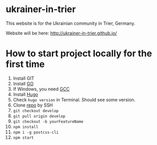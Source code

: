 # ukrainer-in-trier
This website is for the Ukrainian community in Trier, Germany.

Website will be here: http://ukrainer-in-trier.github.io/

# How to start project locally for the first time
1. Install GIT
2. Install [GO](https://go.dev/dl/)
3. If Windows, you need [GCC](http://www6.mingw.org/?template=ARROW_3&tdfs=0&s_token=1665160980.0195040000&uuid=1665160980.0195040000&term=C%20Compiler&term=GCC%20Compiler&term=Test%20Code%20Online&searchbox=0&showDomain=0&backfill=0)
4. Install [Hugo](https://gohugo.io/getting-started/installing/)
5. Check `hugo version` in Terminal. Should see some version.
6. Clone [repo](https://github.com/Ukrainer-In-Trier/ukrainer-in-trier) by SSH
7. `git checkout develop`
8. `git pull origin develop`
9. `git checkout -b yourFeatureName`
10. `npm install`
11. `npm i -g postcss-cli`
12. `npm start`
